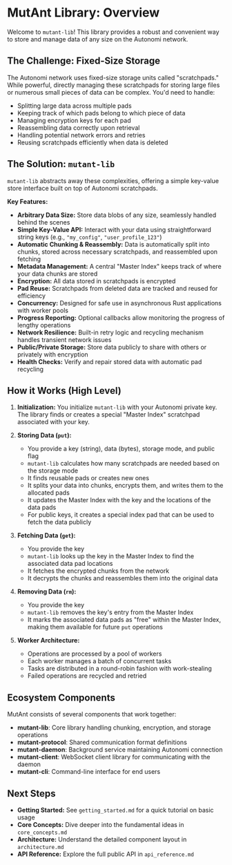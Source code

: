 # MutAnt Library: Overview

Welcome to `mutant-lib`! This library provides a robust and convenient way to store and manage data of any size on the Autonomi network.

## The Challenge: Fixed-Size Storage

The Autonomi network uses fixed-size storage units called "scratchpads." While powerful, directly managing these scratchpads for storing large files or numerous small pieces of data can be complex. You'd need to handle:

* Splitting large data across multiple pads
* Keeping track of which pads belong to which piece of data
* Managing encryption keys for each pad
* Reassembling data correctly upon retrieval
* Handling potential network errors and retries
* Reusing scratchpads efficiently when data is deleted

## The Solution: `mutant-lib`

`mutant-lib` abstracts away these complexities, offering a simple key-value store interface built on top of Autonomi scratchpads.

**Key Features:**

* **Arbitrary Data Size:** Store data blobs of any size, seamlessly handled behind the scenes
* **Simple Key-Value API:** Interact with your data using straightforward string keys (e.g., `"my_config"`, `"user_profile_123"`)
* **Automatic Chunking & Reassembly:** Data is automatically split into chunks, stored across necessary scratchpads, and reassembled upon fetching
* **Metadata Management:** A central "Master Index" keeps track of where your data chunks are stored
* **Encryption:** All data stored in scratchpads is encrypted
* **Pad Reuse:** Scratchpads from deleted data are tracked and reused for efficiency
* **Concurrency:** Designed for safe use in asynchronous Rust applications with worker pools
* **Progress Reporting:** Optional callbacks allow monitoring the progress of lengthy operations
* **Network Resilience:** Built-in retry logic and recycling mechanism handles transient network issues
* **Public/Private Storage:** Store data publicly to share with others or privately with encryption
* **Health Checks:** Verify and repair stored data with automatic pad recycling

## How it Works (High Level)

1. **Initialization:** You initialize `mutant-lib` with your Autonomi private key. The library finds or creates a special "Master Index" scratchpad associated with your key.

2. **Storing Data (`put`):**
   * You provide a key (string), data (bytes), storage mode, and public flag
   * `mutant-lib` calculates how many scratchpads are needed based on the storage mode
   * It finds reusable pads or creates new ones
   * It splits your data into chunks, encrypts them, and writes them to the allocated pads
   * It updates the Master Index with the key and the locations of the data pads
   * For public keys, it creates a special index pad that can be used to fetch the data publicly

3. **Fetching Data (`get`):**
   * You provide the key
   * `mutant-lib` looks up the key in the Master Index to find the associated data pad locations
   * It fetches the encrypted chunks from the network
   * It decrypts the chunks and reassembles them into the original data

4. **Removing Data (`rm`):**
   * You provide the key
   * `mutant-lib` removes the key's entry from the Master Index
   * It marks the associated data pads as "free" within the Master Index, making them available for future `put` operations

5. **Worker Architecture:**
   * Operations are processed by a pool of workers
   * Each worker manages a batch of concurrent tasks
   * Tasks are distributed in a round-robin fashion with work-stealing
   * Failed operations are recycled and retried

## Ecosystem Components

MutAnt consists of several components that work together:

* **mutant-lib**: Core library handling chunking, encryption, and storage operations
* **mutant-protocol**: Shared communication format definitions
* **mutant-daemon**: Background service maintaining Autonomi connection
* **mutant-client**: WebSocket client library for communicating with the daemon
* **mutant-cli**: Command-line interface for end users

## Next Steps

* **Getting Started:** See `getting_started.md` for a quick tutorial on basic usage
* **Core Concepts:** Dive deeper into the fundamental ideas in `core_concepts.md`
* **Architecture:** Understand the detailed component layout in `architecture.md`
* **API Reference:** Explore the full public API in `api_reference.md`